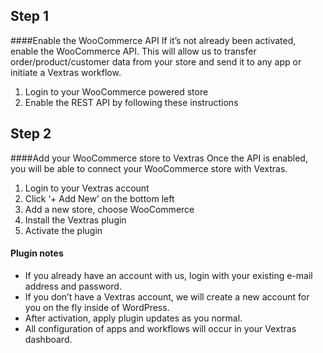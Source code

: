 ## Step 1
####Enable the WooCommerce API
If it’s not already been activated, enable the WooCommerce API. This will allow us to transfer order/product/customer data from your store and send it to any app or initiate a Vextras workflow.

1. Login to your WooCommerce powered store
2. Enable the REST API by following these instructions

## Step 2
####Add your WooCommerce store to Vextras
Once the API is enabled, you will be able to connect your WooCommerce store with Vextras.

1. Login to your Vextras account
2. Click ‘+ Add New’ on the bottom left
3. Add a new store, choose WooCommerce
4. Install the Vextras plugin
5. Activate the plugin

#### Plugin notes

* If you already have an account with us, login with your existing e-mail address and password.
* If you don’t have a Vextras account, we will create a new account for you on the fly inside of WordPress.
* After activation, apply plugin updates as you normal.
* All configuration of apps and workflows will occur in your Vextras dashboard.
